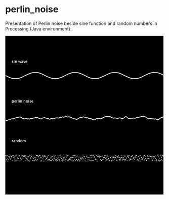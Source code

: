 # perlin_noise
Presentation of Perlin noise beside sine function and random numbers in Processing (Java environment).

![screen](screen.png)
